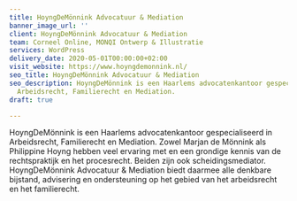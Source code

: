 ```yaml
---
title: HoyngDeMönnink Advocatuur & Mediation
banner_image_url: ''
client: HoyngDeMönnink Advocatuur & Mediation
team: Corneel Online, MONQI Ontwerp & Illustratie
services: WordPress
delivery_date: 2020-05-01T00:00:00+02:00
visit_website: https://www.hoyngdemonnink.nl/
seo_title: HoyngDeMönnink Advocatuur & Mediation
seo_description: HoyngDeMönnink is een Haarlems advocatenkantoor gespecialiseerd in
  Arbeidsrecht, Familierecht en Mediation.
draft: true

---
```

HoyngDeMönnink is een Haarlems advocatenkantoor gespecialiseerd in Arbeidsrecht, Familierecht en Mediation. Zowel Marjan de Mönnink als Philippine Hoyng hebben veel ervaring met en een grondige kennis van de rechtspraktijk en het procesrecht. Beiden zijn ook scheidingsmediator. HoyngDeMönnink Advocatuur & Mediation biedt daarmee alle denkbare bijstand, advisering en ondersteuning op het gebied van het arbeidsrecht en het familierecht.